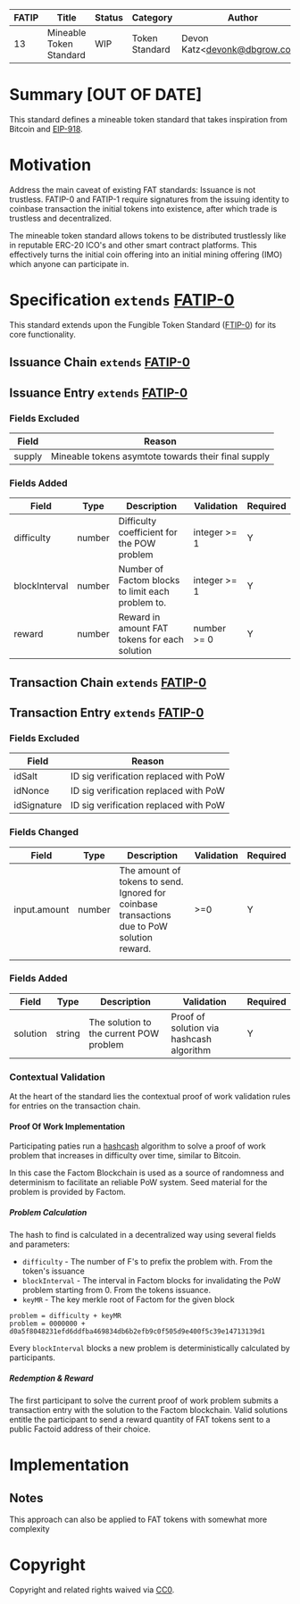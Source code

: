| FATIP | Title                   | Status | Category       | Author                            | Created   |
| ----- | ----------------------- | ------ | -------------- | --------------------------------- | --------- |
| 13    | Mineable Token Standard | WIP    | Token Standard | Devon Katz\<<devonk@dbgrow.com>\> | 8-17-2018 |



# Summary [OUT OF DATE]

This standard defines a mineable token standard that takes inspiration from
Bitcoin and [EIP-918](https://eips.ethereum.org/EIPS/eip-918).


# Motivation

Address the main caveat of existing FAT standards: Issuance is not trustless.
FATIP-0 and FATIP-1 require signatures from the issuing identity to coinbase
transaction the initial tokens into existence, after which trade is trustless
and decentralized.

The mineable token standard allows tokens to be distributed trustlessly like in
reputable ERC-20 ICO's and other smart contract platforms. This effectively
turns the initial coin offering into an initial mining offering (IMO) which
anyone can participate in.


# Specification `extends` [FATIP-0](0)

This standard extends upon the Fungible Token Standard ([FTIP-0](0)) for its
core functionality.


## Issuance Chain `extends` [FATIP-0](0)


## Issuance Entry `extends` [FATIP-0](0)


### Fields Excluded

| Field  | Reason                                              |
| ------ | --------------------------------------------------- |
| supply | Mineable tokens asymtote towards their final supply |


### Fields Added

| Field         | Type   | Description                                       | Validation   | Required |
| ------------- | ------ | ------------------------------------------------- | ------------ | -------- |
| difficulty    | number | Difficulty coefficient for the POW problem        | integer >= 1 | Y        |
| blockInterval | number | Number of Factom blocks to limit each problem to. | integer >= 1 | Y        |
| reward        | number | Reward in amount FAT tokens for each solution     | number >= 0  | Y        |


## Transaction Chain `extends` [FATIP-0](0)


## Transaction Entry `extends` [FATIP-0](0)


### Fields Excluded

| Field       | Reason                                |
| ----------- | ------------------------------------- |
| idSalt      | ID sig verification replaced with PoW |
| idNonce     | ID sig verification replaced with PoW |
| idSignature | ID sig verification replaced with PoW |



### Fields Changed

| Field        | Type   | Description                                                  | Validation | Required |
| ------------ | ------ | ------------------------------------------------------------ | ---------- | -------- |
| input.amount | number | The amount of tokens to send. Ignored for coinbase transactions due to PoW solution reward. | \>=0       | Y        |
|              |        |                                                              |            |          |


### Fields Added

| Field    | Type   | Description                             | Validation                               | Required |
| -------- | ------ | --------------------------------------- | ---------------------------------------- | -------- |
| solution | string | The solution to the current POW problem | Proof of solution via hashcash algorithm | Y        |



### Contextual Validation

At the heart of the standard lies the contextual proof of work validation rules
for entries on the transaction chain.


#### Proof Of Work Implementation

Participating paties run a [hashcash](https://en.bitcoin.it/wiki/Hashcash)
algorithm to solve a proof of work problem that increases in difficulty over
time, similar to Bitcoin.

In this case the Factom Blockchain is used as a source of randomness and
determinism to facilitate an reliable PoW system. Seed material for the problem
is provided by Factom.


##### Problem Calculation

The hash to find is calculated in a decentralized way using several fields and
parameters:

- `difficulty` - The number of F's to prefix the problem with. From the token's
  issuance
- `blockInterval` - The interval in Factom blocks for invalidating the PoW
  problem starting from 0. From the tokens issuance.
- `keyMR` - The key merkle root of Factom for the given block


```
problem = difficulty + keyMR
problem = 0000000 + d0a5f8048231efd6ddfba469834db6b2efb9c0f505d9e400f5c39e14713139d1
```

Every `blockInterval` blocks a new problem is deterministically calculated by
participants.


##### Redemption & Reward

The first participant to solve the current proof of work problem submits a
transaction entry with the solution to the Factom blockchain. Valid solutions
entitle the participant to send a reward quantity of FAT tokens sent to a
public Factoid address of their choice.


# Implementation

## Notes

This approach can also be applied to FAT tokens with somewhat more complexity


# Copyright

Copyright and related rights waived via
[CC0](https://creativecommons.org/publicdomain/zero/1.0/).
